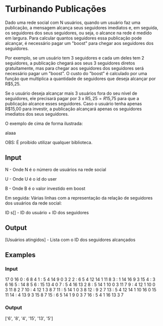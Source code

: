 # Turbinando Publicações

Dado uma rede social com N usuários, quando um usuário faz uma publicação, a mensagem alcança seus seguidores imediatos e, em seguida, os seguidores dos seus seguidores, ou seja, o alcance na rede é medido em largura. Para calcular quantos seguidores essa publicação pode alcançar, é necessário pagar um "boost" para chegar aos seguidores dos seguidores.

Por exemplo, se um usuário tem 3 seguidores e cada um deles tem 2 seguidores, a publicação chegará aos seus 3 seguidores diretos gratuitamente, mas para chegar aos seguidores dos seguidores será necessário pagar um "boost". O custo do "boost" é calculado por uma função que multiplica a quantidade de seguidores que deseja alcançar por R$5,25.

Se o usuário deseja alcançar mais 3 usuários fora do seu nível de seguidores, ele precisará pagar por 3 x R$5,25 = R$15,75 para que a publicação alcance esses seguidores. Caso o usuário tenha apenas R$15,00 para investir, a publicação alcançará apenas os seguidores imediatos dos seus seguidores.

O exemplo de cima de forma ilustrada:

alaaa

OBS: É proibido utilizar qualquer biblioteca.

## Input

N - Onde N é o número de usuários na rede social

U - Onde U é o id do user

B - Onde B é o valor investido em boost

Em seguida: Várias linhas com a representação da relação de seguidores dos usuários da rede social:

ID s[] - ID do usuário + ID dos seguidores

## Output

[Usuários atingidos] - Lista com o ID dos seguidores alcançados

## Examples

### Input

17
0
16
0 : 6 8 4
1 : 5 4 14 9 0 3 2
2 : 6 5 4 12 14 1 11 8
3 : 1 14 16 9 3 15
4 : 3 6 16
5 : 14 8 5
6 : 15 13 4 0
7 : 5 4 16 13 2
8 : 5 14 1 10 0 3 11 7
9 : 4 12 1 10 0 3 11 8 2 7
10 : 4 12 1 3 8 7
11 : 5 14 1 0 3 8
12 : 9 2 7
13 : 5 4 12 14 1 10 16 0 15 11
14 : 4 13 9 3 15 8 7
15 : 6 5 14 1 9 0 3 7
16 : 5 4 1 16 13 3 7

### Output

['6', '8', '4', '15', '13', '5']
